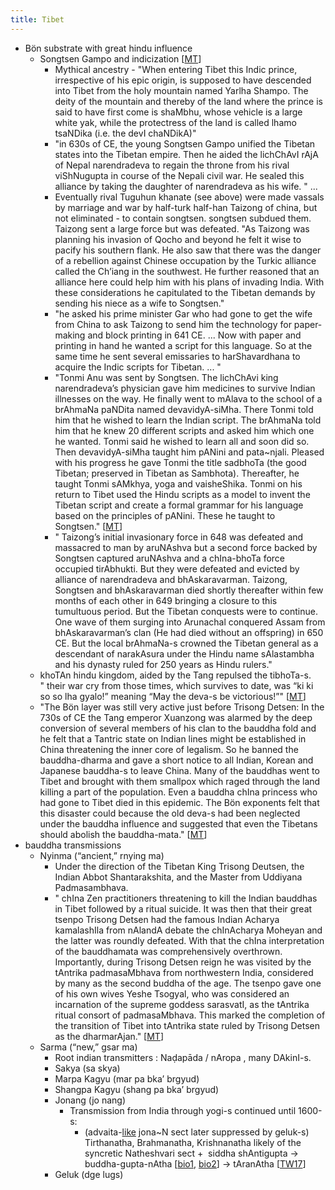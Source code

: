 ```yaml
---
title: Tibet
---
```


- Bön substrate with great hindu influence
    - Songtsen Gampo and indicization \[[MT](https://manasataramgini.wordpress.com/2013/12/26/the-successors-of-the-kaunteya-s-in-the-national-memory-of-bharata-s-and-bhota-s-and-related-discursions/)\]
        - Mythical ancestry - "When entering Tibet this Indic prince, irrespective of his epic origin, is supposed to have descended into Tibet from the holy mountain named Yarlha Shampo. The deity of the mountain and thereby of the land where the prince is said to have first come is shaMbhu, whose vehicle is a large white yak, while the protectress of the land is called lhamo tsaNDika (i.e. the devI chaNDikA)"
        - "in 630s of CE, the young Songtsen Gampo unified the Tibetan states into the Tibetan empire. Then he aided the lichChAvI rAjA of Nepal narendradeva to regain the throne from his rival viShNugupta in course of the Nepali civil war. He sealed this alliance by taking the daughter of narendradeva as his wife. " ...
        - Eventually rival Tuguhun khanate (see above) were made vassals by marriage and war by half-turk half-han Taizong of china, but not eliminated - to contain songtsen. songtsen subdued them. Taizong sent a large force but was defeated. "As Taizong was planning his invasion of Qocho and beyond he felt it wise to pacify his southern flank. He also saw that there was the danger of a rebellion against Chinese occupation by the Turkic alliance called the Ch’iang in the southwest. He further reasoned that an alliance here could help him with his plans of invading India. With these considerations he capitulated to the Tibetan demands by sending his niece as a wife to Songtsen." 
        - "he asked his prime minister Gar who had gone to get the wife from China to ask Taizong to send him the technology for paper-making and block printing in 641 CE. ... Now with paper and printing in hand he wanted a script for this language. So at the same time he sent several emissaries to harShavardhana to acquire the Indic scripts for Tibetan. ... "
        - "Tonmi Anu was sent by Songtsen. The lichChAvi king narendradeva’s physician gave him medicines to survive Indian illnesses on the way. He finally went to mAlava to the school of a brAhmaNa paNDita named devavidyA-siMha. There Tonmi told him that he wished to learn the Indian script. The brAhmaNa told him that he knew 20 different scripts and asked him which one he wanted. Tonmi said he wished to learn all and soon did so. Then devavidyA-siMha taught him pANini and pata~njali. Pleased with his progress he gave Tonmi the title sadbhoTa (the good Tibetan; preserved in Tibetan as Sambhota). Thereafter, he taught Tonmi sAMkhya, yoga and vaisheShika. Tonmi on his return to Tibet used the Hindu scripts as a model to invent the Tibetan script and create a formal grammar for his language based on the principles of pANini. These he taught to Songtsen." \[[MT](https://manasataramgini.wordpress.com/2013/12/26/the-successors-of-the-kaunteya-s-in-the-national-memory-of-bharata-s-and-bhota-s-and-related-discursions/)\]
        - " Taizong’s initial invasionary force in 648 was defeated and massacred to man by aruNAshva but a second force backed by Songtsen captured aruNAshva and a chIna-bhoTa force occupied tirAbhukti. But they were defeated and evicted by alliance of narendradeva and bhAskaravarman. Taizong, Songtsen and bhAskaravarman died shortly thereafter within few months of each other in 649 bringing a closure to this tumultuous period. But the Tibetan conquests were to continue. One wave of them surging into Arunachal conquered Assam from bhAskaravarman’s clan (He had died without an offspring) in 650 CE. But the local brAhmaNa-s crowned the Tibetan general as a descendant of narakAsura under the Hindu name sAlastambha and his dynasty ruled for 250 years as Hindu rulers."
    - khoTAn hindu kingdom, aided by the Tang repulsed the tibhoTa-s. " their war cry from those times, which survives to date, was “ki ki so so lha gyalo!” meaning “May the deva-s be victorious!”" \[[MT](https://manasataramgini.wordpress.com/2013/12/26/the-successors-of-the-kaunteya-s-in-the-national-memory-of-bharata-s-and-bhota-s-and-related-discursions/)\]
    - "The Bön layer was still very active just before Trisong Detsen: In the 730s of CE the Tang emperor Xuanzong was alarmed by the deep conversion of several members of his clan to the bauddha fold and he felt that a Tantric state on Indian lines might be established in China threatening the inner core of legalism. So he banned the bauddha-dharma and gave a short notice to all Indian, Korean and Japanese bauddha-s to leave China. Many of the bauddhas went to Tibet and brought with them smallpox which raged through the land killing a part of the population. Even a bauddha chIna princess who had gone to Tibet died in this epidemic. The Bön exponents felt that this disaster could because the old deva-s had been neglected under the bauddha influence and suggested that even the Tibetans should abolish the bauddha-mata." \[[MT](https://manasataramgini.wordpress.com/2013/12/26/the-successors-of-the-kaunteya-s-in-the-national-memory-of-bharata-s-and-bhota-s-and-related-discursions/)\]
- bauddha transmissions
    - Nyinma (“ancient,” rnying ma)
        - Under the direction of the Tibetan King Trisong Deutsen, the Indian Abbot Shantarakshita, and the Master from Uddiyana Padmasambhava.
        - " chIna Zen practitioners threatening to kill the Indian bauddhas in Tibet followed by a ritual suicide. It was then that their great tsenpo Trisong Detsen had the famous Indian Acharya kamalashIla from nAlandA debate the chInAcharya Moheyan and the latter was roundly defeated. With that the chIna interpretation of the bauddhamata was comprehensively overthrown. Importantly, during Trisong Detsen reign he was visited by the tAntrika padmasaMbhava from northwestern India, considered by many as the second buddha of the age. The tsenpo gave one of his own wives Yeshe Tsogyal, who was considered an incarnation of the supreme goddess sarasvatI, as the tAntrika ritual consort of padmasaMbhava. This marked the completion of the transition of Tibet into tAntrika state ruled by Trisong Detsen as the dharmarAjan." \[[MT](https://manasataramgini.wordpress.com/2013/12/26/the-successors-of-the-kaunteya-s-in-the-national-memory-of-bharata-s-and-bhota-s-and-related-discursions/)\]
    - Sarma (“new,” gsar ma)
        - Root indian transmitters : Naḍapāda / nAropa , many DAkinI-s.
        - Sakya (sa skya)
        - Marpa Kagyu (mar pa bka’ brgyud)
        - Shangpa Kagyu (shang pa bka’ brgyud)
        - Jonang (jo nang)
            - Transmission from India through yogi-s continued until 1600-s:
                - (advaita-[like](https://twitter.com/kashcit/status/888998108805210113) jona~N sect later suppressed by geluk-s) Tirthanatha, Brahmanatha, Krishnanatha likely of the syncretic Natheshvari sect +  siddha shAntigupta -> buddha-gupta-nAtha \[[bio1](https://undumbara.wordpress.com/2009/05/07/buddhaguptanatha-and-the-late-survival-of-the-siddha-tradition-in-india-d-templeman/), [bio2](http://rywiki.tsadra.org/index.php/Buddhagupta-natha)\] -\> tAranAtha \[[TW17](https://twitter.com/blog_supplement/status/888947871017578496)\]
        - Geluk (dge lugs)
